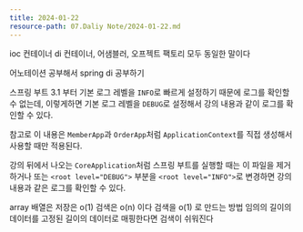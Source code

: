 ```yaml
---
title: 2024-01-22
resource-path: 07.Daliy Note/2024-01-22.md
---
```

ioc 컨테이너 di 컨테이너, 어샘블러, 오프젝트 팩토리 모두 동일한 말이다

어노테이션 공부해서 spring di 공부하기


스프링 부트 3.1 부터 기본 로그 레벨을 `INFO`로 빠르게 설정하기 때문에 로그를 확인할 수 없는데, 이렇게하면 기본 로그 레벨을 `DEBUG`로 설정해서 강의 내용과 같이 로그를 확인할 수 있다.

참고로 이 내용은 `MemberApp`과 `OrderApp`처럼 `ApplicationContext`를 직접 생성해서 사용할 때만 적용된다.

강의 뒤에서 나오는 `CoreApplication`처럼 스프링 부트를 실행할 때는 이 파일을 제거하거나 또는 `<root level="DEBUG">` 부분을 `<root level="INFO">`로 변경하면 강의 내용과 같은 로그를 확인할 수 있다.


array 배열은 저장은 o(1) 검색은 o(n) 이다
검색을 o(1) 로 만드는 방법
임의의 길이의 데이터를 고정된 길이의 데이터로 매핑한다면 검색이 쉬워진다

